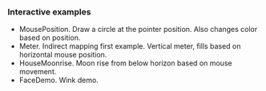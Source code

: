 ### Interactive examples

- MousePosition. Draw a circle at the pointer position. Also changes color based on position.
- Meter. Indirect mapping first example. Vertical meter, fills based on horizontal mouse position.
- HouseMoonrise. Moon rise from below horizon based on mouse movement.
- FaceDemo. Wink demo.


